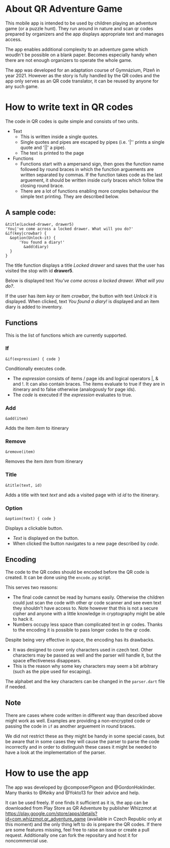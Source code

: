 About QR Adventure Game
=======================

This mobile app is intended to be used by children playing an adventure game (or a puzzle hunt). They run around in nature and scan qr codes prepared by organizers and the app displays appropriate text and manages access.

The app enables additional complexity to an adventure game which woudln't be possible on a blank paper. Becomes especially handy when there are not enough organizers to operate the whole game.

The app was developed for an adaptation course of Gymnázium, Plzeň in year 2021. However as the story is fully handled by the QR codes and the app only serves as an QR code translator, it can be reused by anyone for any such game.

How to write text in QR codes
=============================
The code in QR codes is quite simple and consists of two units.

+ Text
  + This is written inside a single quotes.
  + Single quotes and pipes are escaped by pipes (i.e. '|'' prints a single quote and '||' a pipe).
  + The text is printed to the page
+ Functions
  + Functions start with a ampersand sign, then goes the function name followed by round braces in which the function arguements are written separated by commas. If the function takes code as the last arguement, it should be written inside curly braces which follow the closing round brace.
  + There are a lot of functions enabling more complex behaviour the simple text printing. They are described below.

A sample code:
--------------

```
&title(Locked-drawer, drawer5)
'You|'ve come across a locked drawer. What will you do?'
&if(key|crowbar) {
  &option(Unlock-it) {
	  'You found a diary!'
		&add(diary)
  }
}
```

The title function displays a title *Locked drawer* and saves that the user has visited the stop with id **drawer5**.

Below is displayed text *You've come across a locked drawer. What will you do?*.

If the user has item *key* or item *crowbar*, the button with text *Unlock it* is displayed. When clicked, text *You found a diary!* is displayed and an item diary is added to inventory.

Functions
---------

This is the list of functions which are currently supported.

### If
`&if(expression) { code }`

Conditionally executes code.

+ The *expression* consists of items / page ids and logical operators |, & and !. It can also contain braces. The items evaluate to true if they are in itinerary and to false otherwise (analogously for page ids).
+ The *code* is executed if the *expression* evaluates to true.

### Add
`&add(item)`

Adds the item *item* to itinerary

### Remove
`&remove(item)`

Removes the item *item* from itinerary

### Title
`&title(text, id)`

Adds a title with text *text* and ads a visited page with id *id* to the itinerary.

### Option
`&option(text) { code }`

Displays a clickable button.

+ *Text* is displayed on the button.
+ When clicked the button navigates to a new page described by *code*.

Encoding
--------
The code to the QR codes should be encoded before the QR code is created. It can be done using the `encode.py` script.

This serves two reasons:

+ The final code cannot be read by humans easily. Otherwise the children could just scan the code with other qr code scanner and see even text they shouldn't have access to. Note however that this is not a secure cipher and anyone with a little knowledge in cryptography might be able to hack it.
+ Numbers occupy less space than complicated text in qr codes. Thanks to the encoding it is possible to pass longer codes to the qr code.

Despite being very effective in space, the encoding has its drawbacks.

+ It was designed to cover only characters used in czech text. Other characters may be passed as well and the parser will handle it, but the space effectiveness disappears.
+ This is the reason why some key characters may seem a bit arbitrary (such as the pipe used for escaping).

The alphabet and the key characters can be changed in the `parser.dart` file if needed.

Note
----
There are cases where code written in different way than described above might work as well. Examples are providing a non-encrypted code or passing the code in `if` as another arguement in round braces.

We did not restrict these as they might be handy in some special cases, but be aware that in some cases they will cause the parser to parse the code incorrectly and in order to distinguish these cases it might be needed to have a look at the implementation of the parser.

How to use the app
==================

The app was developed by @composerPigeon and @GordonHoklinder. Many thanks to @Keiky and @Yokto13 for their advice and help.

It can be used freely. If one finds it sufficient as it is, the app can be downloaded from Play Store as QR Adventure by publisher Whizzmot at https://play.google.com/store/apps/details?id=com.whizzmot.qr_adventure_game (available in Czech Republic only at this moment) and the only thing left to do is prepare the QR codes. If there are some features missing, feel free to raise an issue or create a pull request. Additionally one can fork the repositary and host it for noncommercial use.
